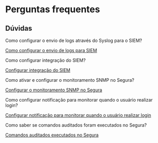 # Perguntas frequentes

## **Dúvidas**

Como configurar o envio de logs através do Syslog para o SIEM?

[Como configurar o envio de logs para SIEM](https://community.Segura.io/t/how-to-configure-log-shipping-for-siem/334/1)

Como configurar integração do SIEM?

[Configurar integração do SIEM](https://www.youtube.com/watch?v=J95Zfj2V5Y8)

Como ativar e configurar o monitoramento SNMP no Segura?

[Configurar o monitoramento SNMP no Segura](https://www.youtube.com/watch?v=bvuE4TZ5Fss)

Como configurar notificação para monitorar quando o usuário realizar login?

[Configurar notificação para monitorar quando o usuário realizar login](https://community.Segura.io/t/monitor-user-login-notification-when-user-login/851)

Como saber se comandos auditados foram executados no Segura?

[Comandos auditados executados no Segura](https://community.Segura.io/t/how-to-know-if-audited-commands-were-executed-in-Segura/642)

